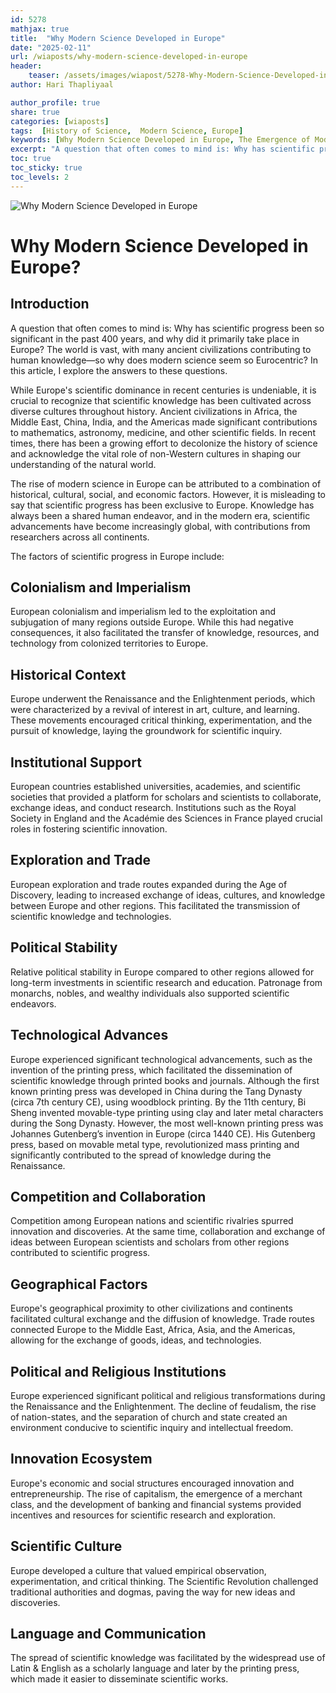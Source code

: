 ```yaml
---        
id: 5278
mathjax: true        
title:  "Why Modern Science Developed in Europe"        
date: "2025-02-11"        
url: /wiaposts/why-modern-science-developed-in-europe
header:        
    teaser: /assets/images/wiapost/5278-Why-Modern-Science-Developed-in-Europe.jpg               
author: Hari Thapliyaal        

author_profile: true        
share: true
categories: [wiaposts] 
tags:  [History of Science,  Modern Science, Europe]      
keywords: [Why Modern Science Developed in Europe, The Emergence of Modern Science, Science and Western Society]  
excerpt: "A question that often comes to mind is: Why has scientific progress been so significant in the past 400 years, and why did it primarily take place in Europe? The world is vast, with many ancient civilizations contributing to human knowledge—so why does modern science seem so Eurocentric? In this article, I explore the answers to these questions."
toc: true
toc_sticky: true
toc_levels: 2
---
```


![Why Modern Science Developed in Europe](/assets/images/wiapost/5278-Why-Modern-Science-Developed-in-Europe.jpg)

# Why Modern Science Developed in Europe?

## Introduction
A question that often comes to mind is: Why has scientific progress been so significant in the past 400 years, and why did it primarily take place in Europe? The world is vast, with many ancient civilizations contributing to human knowledge—so why does modern science seem so Eurocentric? In this article, I explore the answers to these questions.

While Europe's scientific dominance in recent centuries is undeniable, it is crucial to recognize that scientific knowledge has been cultivated across diverse cultures throughout history. Ancient civilizations in Africa, the Middle East, China, India, and the Americas made significant contributions to mathematics, astronomy, medicine, and other scientific fields. In recent times, there has been a growing effort to decolonize the history of science and acknowledge the vital role of non-Western cultures in shaping our understanding of the natural world.

The rise of modern science in Europe can be attributed to a combination of historical, cultural, social, and economic factors. However, it is misleading to say that scientific progress has been exclusive to Europe. Knowledge has always been a shared human endeavor, and in the modern era, scientific advancements have become increasingly global, with contributions from researchers across all continents.

The factors of scientific progress in Europe include:

## **Colonialism and Imperialism**
European colonialism and imperialism led to the exploitation and subjugation of many regions outside Europe. While this had negative consequences, it also facilitated the transfer of knowledge, resources, and technology from colonized territories to Europe.

## **Historical Context** 
Europe underwent the Renaissance and the Enlightenment periods, which were characterized by a revival of interest in art, culture, and learning. These movements encouraged critical thinking, experimentation, and the pursuit of knowledge, laying the groundwork for scientific inquiry.

## **Institutional Support** 
European countries established universities, academies, and scientific societies that provided a platform for scholars and scientists to collaborate, exchange ideas, and conduct research. Institutions such as the Royal Society in England and the Académie des Sciences in France played crucial roles in fostering scientific innovation.

## **Exploration and Trade** 
European exploration and trade routes expanded during the Age of Discovery, leading to increased exchange of ideas, cultures, and knowledge between Europe and other regions. This facilitated the transmission of scientific knowledge and technologies.

## **Political Stability** 
Relative political stability in Europe compared to other regions allowed for long-term investments in scientific research and education. Patronage from monarchs, nobles, and wealthy individuals also supported scientific endeavors.

## **Technological Advances** 
Europe experienced significant technological advancements, such as the invention of the printing press, which facilitated the dissemination of scientific knowledge through printed books and journals. Although the first known printing press was developed in China during the Tang Dynasty (circa 7th century CE), using woodblock printing. By the 11th century, Bi Sheng invented movable-type printing using clay and later metal characters during the Song Dynasty. However, the most well-known printing press was Johannes Gutenberg’s invention in Europe (circa 1440 CE). His Gutenberg press, based on movable metal type, revolutionized mass printing and significantly contributed to the spread of knowledge during the Renaissance.

## **Competition and Collaboration**
Competition among European nations and scientific rivalries spurred innovation and discoveries. At the same time, collaboration and exchange of ideas between European scientists and scholars from other regions contributed to scientific progress.


## **Geographical Factors**
Europe's geographical proximity to other civilizations and continents facilitated cultural exchange and the diffusion of knowledge. Trade routes connected Europe to the Middle East, Africa, Asia, and the Americas, allowing for the exchange of goods, ideas, and technologies.


## **Political and Religious Institutions**
Europe experienced significant political and religious transformations during the Renaissance and the Enlightenment. The decline of feudalism, the rise of nation-states, and the separation of church and state created an environment conducive to scientific inquiry and intellectual freedom.

## **Innovation Ecosystem**
Europe's economic and social structures encouraged innovation and entrepreneurship. The rise of capitalism, the emergence of a merchant class, and the development of banking and financial systems provided incentives and resources for scientific research and exploration.

## **Scientific Culture**
Europe developed a culture that valued empirical observation, experimentation, and critical thinking. The Scientific Revolution challenged traditional authorities and dogmas, paving the way for new ideas and discoveries.

## **Language and Communication**
The spread of scientific knowledge was facilitated by the widespread use of Latin & English as a scholarly language and later by the printing press, which made it easier to disseminate scientific works.

